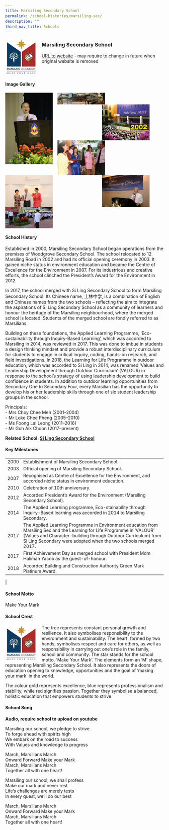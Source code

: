 ```yaml
---
title: Marsiling Secondary School
permalink: /school-histories/marsiling-sec/
description: ""
third_nav_title: Schools
---
```

<img src="/images/marsilingsec1.jpg" style="width:20%;margin-right:15px;" align = "left">

### **Marsiling Secondary School**
[URL to website](https://marsilingsec.moe.edu.sg/) - may require to change in future when original website is removed

<br clear="left">

#### **Image Gallery**

<p><a href="https://staging.d1yxymztqoj7qn.amplifyapp.com/images/marsilingsec2.jpg">  
<img src="/images/marsilingsec2.jpg" style="width:30%;margin-right:15px;" align = "left">
</a></p>

<p><a href="https://staging.d1yxymztqoj7qn.amplifyapp.com/images/marsilingsec3.jpg">  
<img src="/images/marsilingsec3.jpg" style="width:30%;margin-right:15px;" align = "left">
</a></p>

<p><a href="https://staging.d1yxymztqoj7qn.amplifyapp.com/images/marsilingsec4.jpg">  
<img src="/images/marsilingsec4.jpg" style="width:30%;margin-right:45px;" align = "right">
</a></p>

<p><a href="https://staging.d1yxymztqoj7qn.amplifyapp.com/images/marsilingsec5.jpg">  
<img src="/images/marsilingsec5.jpg" style="width:30%;margin-right:15px;" align = "left">
</a></p>

<p><a href="https://staging.d1yxymztqoj7qn.amplifyapp.com/images/marsilingsec6.jpg">  
<img src="/images/marsilingsec6.jpg" style="width:30%;margin-right:45px;" align = "right">
</a></p>

<p><a href="https://staging.d1yxymztqoj7qn.amplifyapp.com/images/marsilingsec7.jpg">  
<img src="/images/marsilingsec7.jpg" style="width:30%;margin-right:15px;" align = "left">
</a></p>

<p><a href="https://staging.d1yxymztqoj7qn.amplifyapp.com/images/marsilingsec8.jpg">  
<img src="/images/marsilingsec8.jpg" style="width:30%;margin-right:15px;" align = "left">
</a></p>

<br clear="left">

#### **School History**
Established in 2000, Marsiling Secondary School began operations from the premises of Woodgrove Secondary School. The school relocated to 12 Marsiling Road in 2002 and had its official opening ceremony in 2003. It gained niche status in environment education and became the Centre of Excellence for the Environment in 2007. For its industrious and creative efforts, the school clinched the President’s Award for the Environment in 2012.

In 2017, the school merged with Si Ling Secondary School to form Marsiling Secondary School. Its Chinese name, 士林中学, is a combination of English and Chinese names from the two schools – reflecting the aim to integrate the aspirations of Si Ling Secondary School as a community of learners and honour the heritage of the Marsiling neighbourhood, where the merged school is located. Students of the merged school are fondly referred to as Marsilians.

Building on these foundations, the Applied Learning Programme, ‘Eco-sustainability through Inquiry-Based Learning’, which was accorded to Marsiling in 2014, was reviewed in 2017. This was done to imbue in students a design thinking mindset and provide a robust interdisciplinary curriculum for students to engage in critical inquiry, coding, hands-on research, and field investigations. In 2018, the Learning for Life Programme in outdoor education, which was accorded to Si Ling in 2014, was renamed ‘Values and Leadership Development through Outdoor Curriculum’ (VALOUR) in response to the school’s strategy of using leadership development to build confidence in students. In addition to outdoor learning opportunities from Secondary One to Secondary Four, every Marsilian has the opportunity to develop his or her leadership skills through one of six student leadership groups in the school.

Principals:<br>
\- Mrs Choy Chee Meh (2001–2004)<br>
\- Mr Loke Chee Pheng (2005–2010)<br>
\- Ms Foong Lai Leong (2011–2016)<br>
\- Mr Goh Aik Choon (2017–present)

**Related School: [Si Ling Secondary School](https://staging.d1yxymztqoj7qn.amplifyapp.com/school-histories/si-ling-sec/)**

#### **Key Milestones**

|  |  |
|:---:|---|
| 2000 | Establishment of Marsiling Secondary School. |
| 2003 | Official opening of Marsiling Secondary School. |
| 2007 | Recognised as Centre of Excellence for the Environment, and accorded niche status in environment education. |
| 2010 | Celebration of 10th anniversary. |
| 2012 | Accorded President’s Award for the Environment (Marsiling Secondary School). |
| 2014 | The Applied Learning programme, Eco-stainability through Inquiry-Based learning was accorded in 2014 to Marsiling Secondary. |
| 2017 | The Applied Learning Programme in Environment education from Marsiling Sec and the Learning for Life Programme in ‘VALOUR’ (Values and Character-building through Outdoor Curriculum) from Si Ling Secondary were adopted when the two schools merged 2017. |
| 2017 | First Achievement Day as merged school with President Mdm Halimah Yacob as the guest-of-honour. |
| 2018 | Accorded Building and Construction Authority Green Mark Platinum Award. |
|

#### **School Motto**
Make Your Mark

#### **School Crest**
<img src="/images/marsilingsec1.jpg" style="width:20%;margin-right:15px;" align = "left">

The tree represents constant personal growth and resilience. It also symbolises responsibility to the environment and sustainability. The heart, formed by two hands, symbolises respect and care for others, as well as responsibility in carrying out one’s role in the family, school and community. The star stands for the school motto, ‘Make Your Mark’. The elements form an ‘M’ shape, representing Marsiling Secondary School. It also represents the doors of education opening to knowledge, opportunities and the goal of ‘making your mark’ in the world.

The colour gold represents excellence, blue represents professionalism and stability, while red signifies passion. Together they symbolise a balanced, holistic education that empowers students to strive.

#### **School Song**
**Audio, require school to upload on youtube**

Marsiling our school, we pledge to strive<br>
To forge ahead with spirits high<br>
We embark on the road to success<br>
With Values and knowledge to progress

March, Marsilians March<br>
Onward Forward Make your Mark<br>
March, Marsilians March<br>
Together all with one heart!

Marsiling our school, we shall profess<br>
Make our mark and never rest<br>
Life’s challenges are merely tests<br>
In every quest, we’ll do our best

March, Marsilians March<br>
Onward Forward Make your Mark<br>
March, Marsilians March<br>
Together all with one heart!